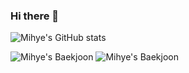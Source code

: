 ### Hi there 👋

<!--
**mihye126/mihye126** is a ✨ _special_ ✨ repository because its `README.md` (this file) appears on your GitHub profile.

Here are some ideas to get you started:

- 🔭 I’m currently working on ...
- 🌱 I’m currently learning ...
- 👯 I’m looking to collaborate on ...
- 🤔 I’m looking for help with ...
- 💬 Ask me about ...
- 📫 How to reach me: ...
- 😄 Pronouns: ...
- ⚡ Fun fact: ...
-->
![Mihye's GitHub stats](https://github-readme-stats.vercel.app/api?username=mihye126&show_icons=true&theme=transparent)  

![Mihye's Baekjoon](http://mazassumnida.wtf/api/v2/generate_badge?boj=mihea12)
![Mihye's Baekjoon](http://mazandi.herokuapp.com/api?handle=mihea12&theme=warm)
